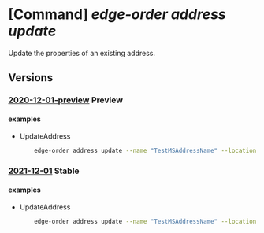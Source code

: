 # [Command] _edge-order address update_

Update the properties of an existing address.

## Versions

### [2020-12-01-preview](/Resources/mgmt-plane/L3N1YnNjcmlwdGlvbnMve30vcmVzb3VyY2Vncm91cHMve30vcHJvdmlkZXJzL21pY3Jvc29mdC5lZGdlb3JkZXIvYWRkcmVzc2VzL3t9/2020-12-01-preview.xml) **Preview**

<!-- mgmt-plane /subscriptions/{}/resourcegroups/{}/providers/microsoft.edgeorder/addresses/{} 2020-12-01-preview -->

#### examples

- UpdateAddress
    ```bash
        edge-order address update --name "TestMSAddressName" --location "eastus" --resource-group TestRG --contact-details contact-name='Petr Cech'
    ```

### [2021-12-01](/Resources/mgmt-plane/L3N1YnNjcmlwdGlvbnMve30vcmVzb3VyY2Vncm91cHMve30vcHJvdmlkZXJzL21pY3Jvc29mdC5lZGdlb3JkZXIvYWRkcmVzc2VzL3t9/2021-12-01.xml) **Stable**

<!-- mgmt-plane /subscriptions/{}/resourcegroups/{}/providers/microsoft.edgeorder/addresses/{} 2021-12-01 -->

#### examples

- UpdateAddress
    ```bash
        edge-order address update --name "TestMSAddressName" --location "eastus" --resource-group TestRG --contact-details contact-name='Petr Cech'
    ```
